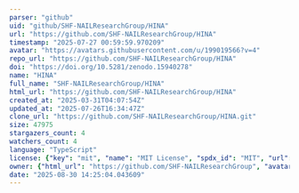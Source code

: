 ```yaml
---
parser: "github"
uid: "github/SHF-NAILResearchGroup/HINA"
url: "https://github.com/SHF-NAILResearchGroup/HINA"
timestamp: "2025-07-27 00:59:59.970209"
avatar: "https://avatars.githubusercontent.com/u/199019566?v=4"
repo_url: "https://github.com/SHF-NAILResearchGroup/HINA"
doi: "https://doi.org/10.5281/zenodo.15940278"
name: "HINA"
full_name: "SHF-NAILResearchGroup/HINA"
html_url: "https://github.com/SHF-NAILResearchGroup/HINA"
created_at: "2025-03-31T04:07:54Z"
updated_at: "2025-07-26T16:34:47Z"
clone_url: "https://github.com/SHF-NAILResearchGroup/HINA.git"
size: 47975
stargazers_count: 4
watchers_count: 4
language: "TypeScript"
license: {"key": "mit", "name": "MIT License", "spdx_id": "MIT", "url": "https://api.github.com/licenses/mit", "node_id": "MDc6TGljZW5zZTEz"}
owner: {"html_url": "https://github.com/SHF-NAILResearchGroup", "avatar_url": "https://avatars.githubusercontent.com/u/199019566?v=4", "login": "SHF-NAILResearchGroup", "type": "Organization"}
date: "2025-08-30 14:25:04.043609"
---
```

